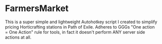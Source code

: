 # FarmersMarket
This is a super simple and lightweight Autohotkey script I created to simplify pricing Horticrafting stations in Path of Exile. Adheres to GGGs "One action = One Action" rule for tools, in fact it doesn't perform ANY server side actions at all.
